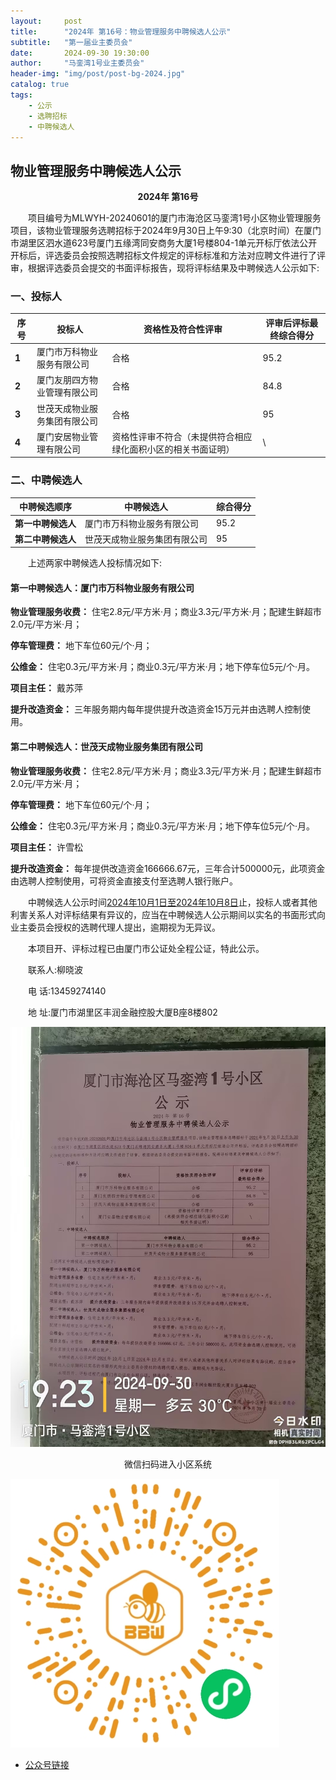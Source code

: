 ```yaml
---
layout:     post
title:      "2024年 第16号：物业管理服务中聘候选人公示"
subtitle:   "第一届业主委员会"
date:       2024-09-30 19:30:00
author:     "马銮湾1号业主委员会"
header-img: "img/post/post-bg-2024.jpg"
catalog: true
tags:
    - 公示
    - 选聘招标
    - 中聘候选人
---
```




## 物业管理服务中聘候选人公示

<center><strong>2024年 第16号</strong></center>


&emsp;&emsp;项目编号为MLWYH-20240601的厦门市海沧区马銮湾1号小区物业管理服务项目，该物业管理服务选聘招标于2024年9月30日上午9:30（北京时间）在厦门市湖里区泗水道623号厦门五缘湾同安商务大厦1号楼804-1单元开标厅依法公开开标后，评选委员会按照选聘招标文件规定的评标标准和方法对应聘文件进行了评审，根据评选委员会提交的书面评标报告，现将评标结果及中聘候选人公示如下:

### 一、投标人

| **序号** | **投标人**        | **资格性及符合性评审**                   | **评审后评标最终综合得分** |
|--------|----------------|---------------------------------|-------------------|
| **1**  | 厦门市万科物业服务有限公司  | 合格                              | 95.2              |
| **2**  | 厦门友朋四方物业管理有限公司 | 合格                              | 84.8              |
| **3**  | 世茂天成物业服务集团有限公司 | 合格                              | 95                |
| **4**  | 厦门安居物业管理有限公司   | 资格性评审不符合（未提供符合相应绿化面积小区的相关书面证明）  | \                 |

### 二、中聘候选人

| **中聘候选顺序**  | **中聘候选人**      | **综合得分** |
|-------------|----------------|-----------|
| **第一中聘候选人** | 厦门市万科物业服务有限公司  | 95.2      |
| **第二中聘候选人** | 世茂天成物业服务集团有限公司 | 95        |



&emsp;&emsp;上述两家中聘候选人投标情况如下:

#### 第一中聘候选人：厦门市万科物业服务有限公司

**物业管理服务收费：**
住宅2.8元/平方米·月；商业3.3元/平方米·月；配建生鲜超市2.0元/平方米·月；                 

**停车管理费：**
地下车位60元/个·月；      

**公维金：**
住宅0.3元/平方米·月；商业0.3元/平方米·月；地下停车位5元/个·月。

**项目主任：** 戴苏萍   

**提升改造资金：**
三年服务期内每年提供提升改造资金15万元并由选聘人控制使用。

#### 第二中聘候选人：世茂天成物业服务集团有限公司

**物业管理服务收费：**
住宅2.8元/平方米·月；商业3.3元/平方米·月；配建生鲜超市2.0元/平方米·月；

**停车管理费：**
地下车位60元/个·月；      

**公维金：**
住宅0.3元/平方米·月；商业0.3元/平方米·月；地下停车位5元/个·月。

**项目主任：**
许雪松    

**提升改造资金：**
每年提供改造资金166666.67元，三年合计500000元，此项资金由选聘人控制使用，可将资金直接支付至选聘人银行账户。

&emsp;&emsp;中聘候选人公示时间<u>2024年10月1日至2024年10月8日</u>止，投标人或者其他利害关系人对评标结果有异议的，应当在中聘候选人公示期间以实名的书面形式向业主委员会授权的选聘代理人提出，逾期视为无异议。

&emsp;&emsp;本项目开、评标过程已由厦门市公证处全程公证，特此公示。

&emsp;&emsp;联系人:柳晓波

&emsp;&emsp;电 话:13459274140 

&emsp;&emsp;地 址:厦门市湖里区丰润金融控股大厦B座8楼802



![](\img\in-post\2024-9-30-公示实景.jpg)


<center>微信扫码进入小区系统</center>

![](\img\in-post\蜂窝智家.jpg)


- [公众号链接](https://mp.weixin.qq.com/s/fkKtrf2z6X-CdLy9Nw3x1g)
